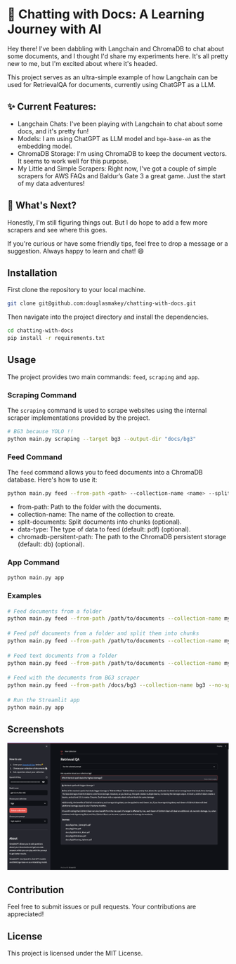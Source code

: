 # 📖 Chatting with Docs: A Learning Journey with AI

Hey there! I've been dabbling with Langchain and ChromaDB to chat about some documents, and I thought I'd share my experiments here. It's all pretty new to me, but I'm excited about where it's headed.

This project serves as an ultra-simple example of how Langchain can be used for RetrievalQA for documents, currently using ChatGPT as a LLM.

## ✨ Current Features:

* Langchain Chats: I've been playing with Langchain to chat about some docs, and it's pretty fun!
* Models: I am using ChatGPT as LLM model and `bge-base-en` as the embedding model.
* ChromaDB Storage: I'm using ChromaDB to keep the document vectors. It seems to work well for this purpose.
* My Little and Simple Scrapers: Right now, I've got a couple of simple scrapers for AWS FAQs and Baldur’s Gate 3 a great game. Just the start of my data adventures!

## 🌱 What's Next?

Honestly, I'm still figuring things out. But I do hope to add a few more scrapers and see where this goes.

If you're curious or have some friendly tips, feel free to drop a message or a suggestion. Always happy to learn and chat! 😄

## Installation

First clone the repository to your local machine.

```bash
git clone git@github.com:douglasmakey/chatting-with-docs.git
```

Then navigate into the project directory and install the dependencies.

```bash
cd chatting-with-docs
pip install -r requirements.txt
```

## Usage

The project provides two main commands: `feed`, `scraping` and `app`.

### Scraping Command

The `scraping` command is used to scrape websites using the internal scraper implementations provided by the project.

```bash
# BG3 because YOLO !!
python main.py scraping --target bg3 --output-dir "docs/bg3"
```

### Feed Command

The `feed` command allows you to feed documents into a ChromaDB database. Here's how to use it:

```bash
python main.py feed --from-path <path> --collection-name <name> --split-documents
```
- from-path: Path to the folder with the documents.
- collection-name: The name of the collection to create.
- split-documents: Split documents into chunks (optional).
- data-type: The type of data to feed (default: pdf) (optional).
- chromadb-persitent-path: The path to the ChromaDB persistent storage (default: db) (optional).

### App Command

```bash
python main.py app
```

### Examples

```bash
# Feed documents from a folder
python main.py feed --from-path /path/to/documents --collection-name my_collection

# Feed pdf documents from a folder and split them into chunks
python main.py feed --from-path /path/to/documents --collection-name my_collection --split-documents

# Feed text documents from a folder
python main.py feed --from-path /path/to/documents --collection-name my_collection --data-type txt

# Feed with the documents from BG3 scraper
python main.py feed --from-path /docs/bg3 --collection-name bg3 --no-split-documents

# Run the Streamlit app
python main.py app
```
## Screenshots

![Alt text](demo.png "Demo")

## Contribution

Feel free to submit issues or pull requests. Your contributions are appreciated!

## License

This project is licensed under the MIT License.